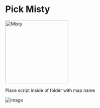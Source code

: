 # Pick Misty
<img src="https://static.wikia.nocookie.net/callofduty/images/4/40/Abigail_Misty_Briarton_infobox_BOII.png" alt="Misty" width="200"/>

Place script inside of folder with map name

![image](https://github.com/MisterSipster/Pick_Misty/assets/72221587/cc11c513-bfd0-417b-a134-cca08ea3ac88)
